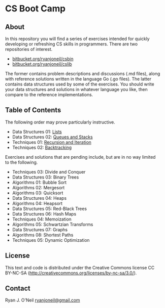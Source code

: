 CS Boot Camp
============

About
-----
In this repository you will find a series of exercises intended for quickly
developing or refreshing CS skills in programmers. There are two repositories
of interest.

- [bitbucket.org/ryanjoneil/csbin](https://bitbucket.org/ryanjoneil/csbin/)
- [bitbucket.org/ryanjoneil/cslib](https://bitbucket.org/ryanjoneil/cslib/)

The former contains problem descriptions and discussions (.md files), along
with reference solutions written in the language Go (.go files). The latter
contains data structures used by some of the exercises. You should write your
data structures and solutions in whatever language you like, then compare to
the reference implementations.

Table of Contents
-----------------
The following order may prove particularly instructive.

- Data Structures 01:  [Lists](https://bitbucket.org/ryanjoneil/csbin/src/tip/DataStructures_01_Lists.md)
- Data Structures 02:  [Queues and Stacks](https://bitbucket.org/ryanjoneil/csbin/src/tip/DataStructures_02_QueuesAndStacks.md)
- Techniques 01:       [Recursion and Iteration](https://bitbucket.org/ryanjoneil/csbin/src/tip/Techniques_01_RecursionAndIteration.md)
- Techniques 02:       [Backtracking](https://bitbucket.org/ryanjoneil/csbin/src/tip/Techniques_02_Backtracking.md)

Exercises and solutions that are pending include, but are in no way limited
to the following.

- Techniques 03:       Divide and Conquer
- Data Structures 03:  Binary Trees
- Algorithms 01:       Bubble Sort
- Algorithms 02:       Mergesort
- Algorithms 03:       Quicksort
- Data Structures 04:  Heaps
- Algorithms 04:       Heapsort
- Data Structures 05:  Red-Black Trees
- Data Structures 06:  Hash Maps
- Techniques 04:       Memoization
- Algorithms 05:       Schwartzian Transforms
- Data Structures 07:  Graphs
- Algorithms 08:       Shortest Paths
- Techniques 05:       Dynamic Optimization

License
-------
This text and code is distributed under the Creative Commons license 
CC BY-NC-SA (http://creativecommons.org/licenses/by-nc-sa/3.0/). 

Contact
-------
Ryan J. O'Neil <ryanjoneil@gmail.com>
